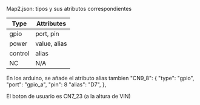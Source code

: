 
Map2.json: 
tipos y sus atributos correspondientes

| Type    | Attributes    |
|---------|-------------|
| gpio    | port, pin   |
| power   | value, alias |
| control | alias        |
| NC      | N/A         |

En los arduino, se añade el atributo alias tambien
	"CN9_8": {
		"type": "gpio",
		"port": "gpio_a",
		"pin": 8
        "alias": "D7",
	},

El boton de usuario es CN7_23 (a la altura de VIN)